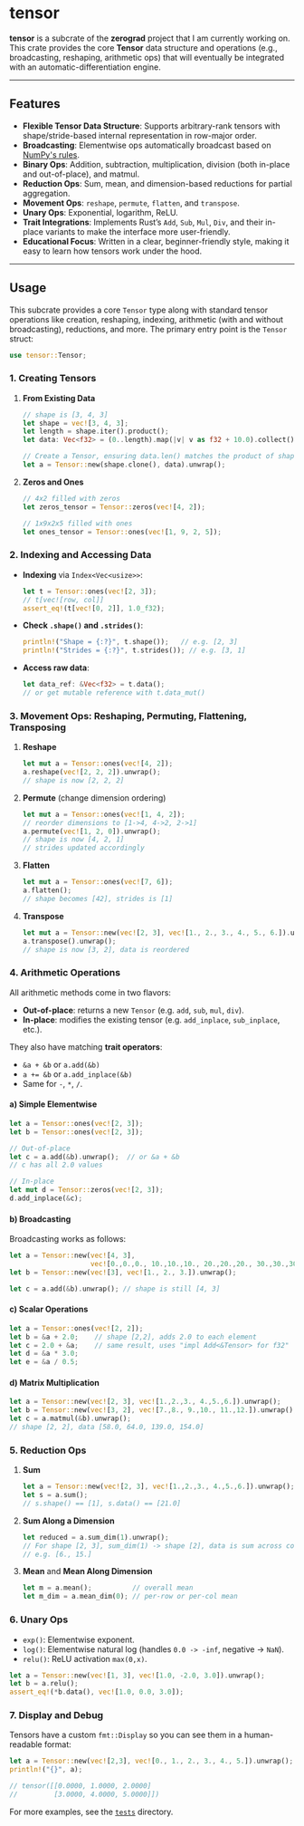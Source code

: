 # tensor

**tensor** is a subcrate of the **zerograd** project that I am currently working on. This crate provides the core **Tensor** data structure and operations (e.g., broadcasting, reshaping, arithmetic ops) that will eventually be integrated with an automatic-differentiation engine.

---

## Features

- **Flexible Tensor Data Structure**: Supports arbitrary-rank tensors with shape/stride-based internal representation in row-major order.  
- **Broadcasting**: Elementwise ops automatically broadcast based on [NumPy's rules](https://numpy.org/doc/stable/user/basics.broadcasting.html).  
- **Binary Ops**: Addition, subtraction, multiplication, division (both in-place and out-of-place), and matmul.  
- **Reduction Ops**: Sum, mean, and dimension-based reductions for partial aggregation.  
- **Movement Ops**: `reshape`, `permute`, `flatten`, and `transpose`.
- **Unary Ops**: Exponential, logarithm, ReLU.  
- **Trait Integrations**: Implements Rust’s `Add`, `Sub`, `Mul`, `Div`, and their in-place variants to make the interface more user-friendly.  
- **Educational Focus**: Written in a clear, beginner-friendly style, making it easy to learn how tensors work under the hood.

---

## Usage

This subcrate provides a core `Tensor` type along with standard tensor operations like creation, reshaping, indexing, arithmetic (with and without broadcasting), reductions, and more. The primary entry point is the `Tensor` struct:

```rust
use tensor::Tensor;
```

### 1. Creating Tensors

1. **From Existing Data**  
   ```rust
   // shape is [3, 4, 3]
   let shape = vec![3, 4, 3];
   let length = shape.iter().product();
   let data: Vec<f32> = (0..length).map(|v| v as f32 + 10.0).collect();

   // Create a Tensor, ensuring data.len() matches the product of shape
   let a = Tensor::new(shape.clone(), data).unwrap();
   ```
2. **Zeros and Ones**  
   ```rust
   // 4x2 filled with zeros
   let zeros_tensor = Tensor::zeros(vec![4, 2]);

   // 1x9x2x5 filled with ones
   let ones_tensor = Tensor::ones(vec![1, 9, 2, 5]);
   ```

### 2. Indexing and Accessing Data

- **Indexing** via `Index<Vec<usize>>`:  
  ```rust
  let t = Tensor::ones(vec![2, 3]);
  // t[vec![row, col]]
  assert_eq!(t[vec![0, 2]], 1.0_f32);
  ```
- **Check `.shape()` and `.strides()`**:  
  ```rust
  println!("Shape = {:?}", t.shape());   // e.g. [2, 3]
  println!("Strides = {:?}", t.strides()); // e.g. [3, 1]
  ```
- **Access raw data**:
  ```rust
  let data_ref: &Vec<f32> = t.data();
  // or get mutable reference with t.data_mut()
  ```

### 3. Movement Ops: Reshaping, Permuting, Flattening, Transposing

1. **Reshape**  
   ```rust
   let mut a = Tensor::ones(vec![4, 2]);
   a.reshape(vec![2, 2, 2]).unwrap(); 
   // shape is now [2, 2, 2]
   ```
2. **Permute** (change dimension ordering)  
   ```rust
   let mut a = Tensor::ones(vec![1, 4, 2]);
   // reorder dimensions to [1->4, 4->2, 2->1]
   a.permute(vec![1, 2, 0]).unwrap();  
   // shape is now [4, 2, 1]
   // strides updated accordingly
   ```
3. **Flatten**  
   ```rust
   let mut a = Tensor::ones(vec![7, 6]);
   a.flatten();
   // shape becomes [42], strides is [1]
   ```
4. **Transpose**  
   ```rust
   let mut a = Tensor::new(vec![2, 3], vec![1., 2., 3., 4., 5., 6.]).unwrap();
   a.transpose().unwrap();
   // shape is now [3, 2], data is reordered
   ```

### 4. Arithmetic Operations

All arithmetic methods come in two flavors:

- **Out-of-place**: returns a new `Tensor` (e.g. `add`, `sub`, `mul`, `div`).  
- **In-place**: modifies the existing tensor (e.g. `add_inplace`, `sub_inplace`, etc.).

They also have matching **trait operators**:

- `&a + &b` or `a.add(&b)`
- `a += &b` or `a.add_inplace(&b)`
- Same for `-`, `*`, `/`.

#### a) Simple Elementwise

```rust
let a = Tensor::ones(vec![2, 3]);
let b = Tensor::ones(vec![2, 3]);

// Out-of-place
let c = a.add(&b).unwrap();  // or &a + &b
// c has all 2.0 values

// In-place
let mut d = Tensor::zeros(vec![2, 3]);
d.add_inplace(&c);
```

#### b) Broadcasting

Broadcasting works as follows:

```rust
let a = Tensor::new(vec![4, 3], 
                    vec![0.,0.,0., 10.,10.,10., 20.,20.,20., 30.,30.,30.]).unwrap();
let b = Tensor::new(vec![3], vec![1., 2., 3.]).unwrap();

let c = a.add(&b).unwrap(); // shape is still [4, 3]
```

#### c) Scalar Operations

```rust
let a = Tensor::ones(vec![2, 2]);
let b = &a + 2.0;    // shape [2,2], adds 2.0 to each element
let c = 2.0 + &a;    // same result, uses "impl Add<&Tensor> for f32"
let d = &a * 3.0;
let e = &a / 0.5;
```

#### d) Matrix Multiplication

```rust
let a = Tensor::new(vec![2, 3], vec![1.,2.,3., 4.,5.,6.]).unwrap();
let b = Tensor::new(vec![3, 2], vec![7.,8., 9.,10., 11.,12.]).unwrap();
let c = a.matmul(&b).unwrap();
// shape [2, 2], data [58.0, 64.0, 139.0, 154.0]
```

### 5. Reduction Ops

1. **Sum**  
   ```rust
   let a = Tensor::new(vec![2, 3], vec![1.,2.,3., 4.,5.,6.]).unwrap();
   let s = a.sum();
   // s.shape() == [1], s.data() == [21.0]
   ```
2. **Sum Along a Dimension**  
   ```rust
   let reduced = a.sum_dim(1).unwrap();
   // For shape [2, 3], sum_dim(1) -> shape [2], data is sum across columns
   // e.g. [6., 15.]
   ```
3. **Mean** and **Mean Along Dimension**  
   ```rust
   let m = a.mean();          // overall mean
   let m_dim = a.mean_dim(0); // per-row or per-col mean
   ```

### 6. Unary Ops

- `exp()`: Elementwise exponent.  
- `log()`: Elementwise natural log (handles `0.0 -> -inf`, negative -> `NaN`).  
- `relu()`: ReLU activation `max(0,x)`.

```rust
let a = Tensor::new(vec![1, 3], vec![1.0, -2.0, 3.0]).unwrap();
let b = a.relu();
assert_eq!(*b.data(), vec![1.0, 0.0, 3.0]);
```

### 7. Display and Debug

Tensors have a custom `fmt::Display` so you can see them in a human-readable format:

```rust
let a = Tensor::new(vec![2,3], vec![0., 1., 2., 3., 4., 5.]).unwrap();
println!("{}", a);

// tensor([[0.0000, 1.0000, 2.0000]
//         [3.0000, 4.0000, 5.0000]])
```
For more examples, see the [`tests`](tests) directory.
